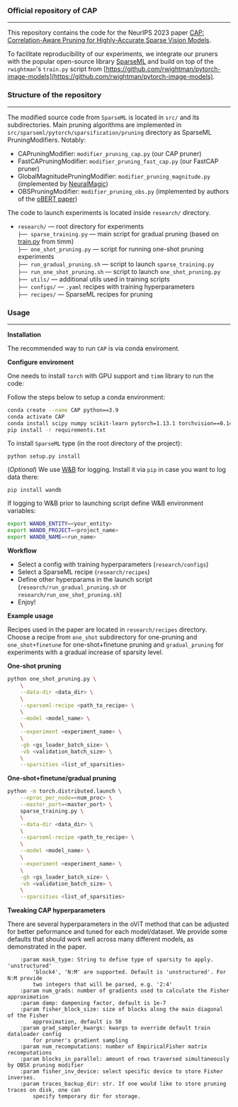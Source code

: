 ### Official repository of CAP
---
This repository contains the code for the NeurIPS 2023 paper
[CAP: Correlation-Aware Pruning for Highly-Accurate Sparse Vision Models](https://arxiv.org/abs/2210.09223).


To facilitate reproducibility of our experiments, we integrate our pruners with the popular open-source library [SparseML](https://github.com/neuralmagic/sparseml) and build on top of the `rwightman`'s `train.py` script from [https://github.com/rwightman/pytorch-image-models](https://github.com/rwightman/pytorch-image-models).

### Structure of the repository
---

The modified source code from `SparseML` is located in `src/` and its subdirectories. Main pruning algorithms are implemented in `src/sparseml/pytorch/sparsification/pruning` directory as SparseML PruningModifiers. Notably:

- CAPruningModifier: `modifier_pruning_cap.py` (our CAP pruner)
- FastCAPruningModifier: `modifier_pruning_fast_cap.py` (our FastCAP pruner)
- GlobalMagnitudePruningModifier: `modifier_pruning_magnitude.py` (implemented by [NeuralMagic](https://neuralmagic.com/))
- OBSPruningModifier: `modifier_pruning_obs.py` (implemented by authors of the [oBERT paper](https://arxiv.org/abs/2203.07259)) 

The code to launch experiments is located inside `research/` directory. 

- ```research/``` — root directory for experiments \
    ```├── sparse_training.py``` — main script for gradual pruning (based on [train.py](https://github.com/rwightman/pytorch-image-models/blob/master/train.py) from timm) \
    ```├── one_shot_pruning.py``` — script for running one-shot pruning experiments \
    ```├── run_gradual_pruning.sh``` — script to launch `sparse_training.py` \
    ```├── run_one_shot_pruning.sh``` — script to launch `one_shot_pruning.py` \
    ```├── utils/``` — additional utils used in training scripts \
    ```├── configs/``` — `.yaml` recipes with training hyperparameters \
    ```├── recipes/``` — SparseML recipes for pruning


### Usage
---

**Installation**

The recommended way to run `CAP` is via conda enviroment.

**Configure enviroment**

One needs to install `torch` with GPU support and `timm` library to run the code:

Follow the steps below to setup a conda environment:
```bash
conda create --name CAP python==3.9
conda activate CAP
conda install scipy numpy scikit-learn pytorch=1.13.1 torchvision==0.14.1 torchaudio==0.13.1 cudatoolkit=11.3 -c pytorch 
pip install -r requirements.txt
```

To install `SparseML` type (in the root directory of the project):
```
python setup.py install
```

(*Optional*) We use [W&B](https://wandb.ai) for logging. Install it via `pip` in case you want to log data there:

```
pip install wandb
```

If logging to W&B  prior to launching script define W&B environment variables:
```bash
export WANDB_ENTITY=<your_entity>
export WANDB_PROJECT=<project_name>
export WANDB_NAME=<run_name>
```

**Workflow**

- Select a config with training hyperparameters (`research/configs`)
- Select a SparseML recipe (`research/recipes`)
- Define other hyperparams in the launch script (`research/run_gradual_pruning.sh` or `research/run_one_shot_pruning.sh`)
- Enjoy!

**Example usage**

Recipes used in the paper are located in `research/recipes` directory. 
Choose a recipe from `one_shot` subdirectory for one-pruning and `one_shot+finetune`
for one-shot+finetune pruning and  `gradual_pruning` for experiments with a gradual increase of sparsity level.

**One-shot pruning**

```bash
python one_shot_pruning.py \
    \
    --data-dir <data_dir> \
    \
    --sparseml-recipe <path_to_recipe> \
    \
    --model <model_name> \
    \
    --experiment <experiment_name> \
    \
    -gb <gs_loader_batch_size> \
    -vb <validation_batch_size> \
    \
    --sparsities <list_of_sparsities>
```

**One-shot+finetune/gradual pruning**

```bash
python -m torch.distributed.launch \
    --nproc_per_node=<num_proc> \
    --master_port=<master_port> \
    sparse_training.py \
    \
    --data-dir <data_dir> \
    \
    --sparseml-recipe <path_to_recipe> \
    \
    --model <model_name> \
    \
    --experiment <experiment_name> \
    \
    -gb <gs_loader_batch_size> \
    -vb <validation_batch_size> \
    \
    --sparsities <list_of_sparsities>
```

**Tweaking CAP hyperparameters**

There are several hyperparameters in the oViT method that can be adjusted for better peformance and tuned for each model/dataset. We provide some defaults that should work well across many different models, as demonstrated in the paper.

```
    :param mask_type: String to define type of sparsity to apply. 'unstructured'
        'block4', 'N:M' are supported. Default is 'unstructured'. For N:M provide
        two integers that will be parsed, e.g. '2:4'
    :param num_grads: number of gradients used to calculate the Fisher approximation
    :param damp: dampening factor, default is 1e-7
    :param fisher_block_size: size of blocks along the main diagonal of the Fisher
        approximation, default is 50
    :param grad_sampler_kwargs: kwargs to override default train dataloader config
        for pruner's gradient sampling
    :param num_recomputations: number of EmpiricalFisher matrix recomputations
    :param blocks_in_parallel: amount of rows traversed simultaneously by OBSX pruning modifier
    :param fisher_inv_device: select specific device to store Fisher inverses.
    :param traces_backup_dir: str. If one would like to store pruning traces on disk, one can 
        specify temporary dir for storage. 
```
